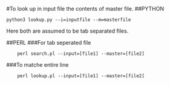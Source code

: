 #To look up in input file the contents of master file.
##PYTHON

```
python3 lookup.py --i=inputfile --m=masterfile
```
Here both are assumed to be tab separated files.  

##PERL
###For tab seperated file

```
	perl search.pl --input=[file1] --master=[file2]
```
###To matche entire line
```
	perl lookup.pl --input=[file1] --master=[file2]
```
